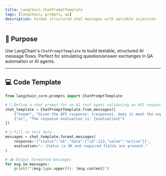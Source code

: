 ```yaml
---
title: LangChain ChatPromptTemplate
tags: [langchain, prompts, qa]
description: Format structured chat messages with variable injection
---
```


## 🧠 Purpose

Use LangChain's `ChatPromptTemplate` to build testable, structured AI message flows.
Perfect for simulating question/answer exchanges in QA automation or AI agents.

---

## 💻 Code Template

```python
from langchain_core.prompts import ChatPromptTemplate

# 🧠 Define a chat prompt for an AI test agent validating an API response
chat_template = ChatPromptTemplate.from_messages([
    ("human", "Given the API response: {response}, does it meet the expected structure and status?"),
    ("ai", "The response evaluation is: {evaluation}")
])

# 🧪 Fill in test data
messages = chat_template.format_messages(
    response='{"status":"ok","data":{"id":123,"value":"active"}}',
    evaluation="✅ Status is OK and required fields are present."
)

# 📤 Output formatted messages
for msg in messages:
    print(f"{msg.type.upper()}: {msg.content}")

